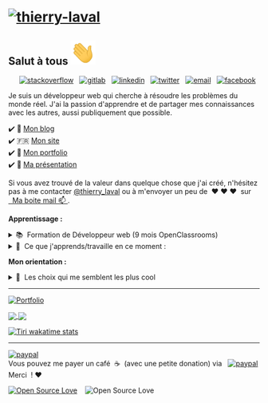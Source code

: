 # [![thierry-laval](https://github.com/thierry-laval/thierry-laval/blob/master/images/banniere.jpg?raw=true)](https://thierrylaval.dev)

<!--## Salut à tous 👋 -->
## Salut à tous <img src="images/wave.gif" width="50px">

<p align ="right">
<a target="blank" href="https://stackoverflow.com/story/thierrylaval"><img alt="stackoverflow" img height="35" src="https://cdn.sstatic.net/Sites/stackoverflow/Img/apple-touch-icon.png"></a>&nbsp;&nbsp;
<a target="blank" href="https://gitlab.com/thierry-laval"><img alt="gitlab" img height="24" src="https://gitlab.com/assets/favicon-7901bd695fb93edb07975966062049829afb56cf11511236e61bcf425070e36e.png"></a>&nbsp;&nbsp;
<a target="blank" href="https://www.linkedin.com/in/thierry-laval"><img alt="linkedin" img height="24" src="https://github.com/thierry-laval/thierry-laval/blob/master/images/linkedin.png?raw=true"></a>&nbsp;&nbsp;
<a target="blank" href="https://twitter.com/thierry_laval"><img alt="twitter" img height="24" src="https://github.com/thierry-laval/thierry-laval/blob/master/images/twitter.png?raw=true"></a>&nbsp;&nbsp;
<a target="blank" href="mailto:contact@thierrylaval.dev"><img alt="email" img height="24" src="https://github.com/thierry-laval/thierry-laval/blob/master/images/applemail.png?raw=true"></a>&nbsp;&nbsp;
<a target="blank" href="https://www.facebook.com/thierrylaval"><img alt="facebook" img height="24" src="https://github.com/thierry-laval/thierry-laval/blob/master/images/facebook.png?raw=true"></a>&nbsp;&nbsp;

<!--<a href="https://thierrylaval.dev/"><img height="24" src="https://github.com/thierry-laval/thierry-laval/blob/master/youtube.png?raw=true"></a>&nbsp;&nbsp;-->
<!--<a href="https://www.youtube.com/c/mettre l'adresse/"><img height="24" src="https://github.com/thierry-laval/thierry-laval/blob/master/youtube.png?raw=true"></a>&nbsp;&nbsp;-->
<!--<a href="https://www.instagram.com/mettre l'adresse/"><img height="24" src="https://github.com/thierry-laval/thierry-laval/blob/master/instagram-alt.png?raw=true"></a>&nbsp;&nbsp;-->
</p>

Je suis un développeur web qui cherche à résoudre les problèmes du monde réel.
J'ai la passion d'apprendre et de partager mes connaissances avec les autres, aussi publiquement que possible.

:heavy_check_mark: 📝 <a href="https://blog.thierrylaval.dev/" target="blank">Mon blog</a><br>
:heavy_check_mark: 🇫🇷 <a href="https://thierrylaval.dev/" target="blank">Mon site</a><br>
:heavy_check_mark: 📗 <a href="https://portfolio.thierrylaval.dev/" target="blank">Mon portfolio</a><br>
:heavy_check_mark: 🔖 <a href="https://presentation.thierrylaval.dev/" target="blank">Ma présentation</a><br>

Si vous avez trouvé de la valeur dans quelque chose que j'ai créé, n'hésitez pas à me contacter [@thierry_laval](https://twitter.com/thierry_laval/) ou à m'envoyer un peu de&nbsp;&nbsp;♥ ♥ ♥&nbsp;&nbsp;sur [&nbsp;&nbsp;Ma boite mail 📫 ](mailto:contact@thierrylaval.dev).

<p>
<strong>Apprentissage :</strong>
    <details>
      <summary>📚&nbsp;&nbsp;Formation de Développeur web (9 mois OpenClassrooms)</summary>
        - Création/intégration d'une maquette<br/>
        - La ligne de commande<br/>
        - Git et GitHub<br/>
        - HTML5 & CSS3, SASS<br/>
        - JavaScript<br/>
        - Bootstrap 4<br/>
        - Node.js<br/>
        - Express<br/>
        - MongoDB<br/>
        - PHP<br/>
        - L'OSWAP<br/>
        - API REST<br/>
        - MySQL<br/>
        - Vue.js<br/>
    </details>
    <details>
      <summary>🌱&nbsp;&nbsp;Ce que j'apprends/travaille en ce moment :</summary>
        - Html5, Css3<br/>
        - JavaScript pour le web<br/>
        - MySQL<br/>
        - PHP<br/>
        - Symfony<br/>
        - Devops<br/>
        - VueJs 3
      </details>
</p>
<p>
<strong>Mon orientation :</strong>
<details>
      <summary>🤔&nbsp;&nbsp;Les choix qui me semblent les plus cool</summary>
        - Création de sites et de boutiques<br/>
        - e-commerce<br/>
        - Prestashop (gestion et développements)<br/>
        - Wordpress<br/>
        - Apprentissages de code<br/>
        - Spécialisation dans la voie qui me paraîtra la plus sympa !
      </details>
      </p>

---

<a target="blank" href="https://thierrylaval.dev"><img alt="Portfolio" img height="24" src="https://img.shields.io/badge/Tiri-PRO-red"/></a>&nbsp;&nbsp;

<!--Les statistiques d'origines remplacées pour mettre les images cotes à cotes-->
<!--
[![Les statistiques de Thierry sur github](https://github-readme-stats.vercel.app/api?username=thierry-laval&show_icons=true&locale=fr&theme=merko&include_all_commits=true&hide=["prs","issues","contribs"])](https://github.com/thierry-laval)

[![Top Langs](https://github-readme-stats.vercel.app/api/top-langs/?username=thierry-laval&layout=compact&locale=fr&theme=merko&include_all_commits=true)](https://github.com/thierryl-laval)
-->
<a href="https://github.com/thierry-laval">
  <img align="center" src="https://github-readme-stats.vercel.app/api/top-langs/?username=thierry-laval&layout=compact&locale=fr&theme=merko&include_all_commits=true" />
</a>

<a href="https://github.com/thierry-laval">
  <img align="center" src="https://github-readme-stats.vercel.app/api?username=thierry-laval&show_icons=true&locale=fr&theme=merko&include_all_commits=true&hide=issues" />
</a>

<!--[Les statistiques de Thierry sur wakatime](https://wakatime.com/share/@Tiri/d6c46a37-31f7-4c70-aab6-1de21c52f59d.svg)
-->
<!--
<img src="https://wakatime.com/share/@Tiri/5c9419dc-b711-422d-9fd2-bf44b9e7b400.svg" width="500">
-->

[![Tiri wakatime stats](https://github-readme-stats.vercel.app/api/wakatime?username=Tiri&layout=compact&theme=merko)](https://github.com/thierry-laval/thierry-laval)

***
[![paypal](https://www.paypalobjects.com/en_US/i/btn/btn_donateCC_LG.gif)](https://www.paypal.com/donate/?business=M7PKF2S45RUBJ&no_recurring=0&item_name=Rendons-nous+la+vie+plus+belle&currency_code=EUR)
<br>Vous pouvez me payer un café&nbsp;&nbsp;☕️&nbsp;&nbsp;(avec une petite donation) via&nbsp;&nbsp;
[![paypal](https://ionicabizau.github.io/badges/paypal.svg)](https://www.paypal.com/donate/?business=M7PKF2S45RUBJ&no_recurring=0&item_name=Rendons-nous+la+vie+plus+belle&currency_code=EUR)
<br>Merci&nbsp;&nbsp;! :heart:

<!--[![paypal.me/lavalthierry](https://ionicabizau.github.io/badges/paypal.svg)](https://paypal.me/lavalthierry?locale.x=fr_FR) - Vous pouvez me payer un café (avec une petite donation) via PayPal&nbsp;&nbsp;☕️&nbsp;&nbsp;Merci&nbsp;&nbsp;! :heart:-->

<!--[![Open Source Love png2](https://badges.frapsoft.com/os/v2/open-source.png?v=103)](https://github.com/ellerbrock/open-source-badges/)-->

[![Open Source Love](https://badges.frapsoft.com/os/v1/open-source.svg?v=103)](https://github.com/ellerbrock/open-source-badges/) &nbsp;&nbsp; ![Open Source Love](https://visitor-badge.glitch.me/badge?page_id=thierry-laval.visitor-badge)<p></p>

<!--
<p>
<img src="https://visitor-badge.glitch.me/badge?page_id=thierry-laval.visitor-badge"/>
</p>
-->

<!-- LES AIDES
**thierry-laval/thierry-laval** is a ✨ _special_ ✨ repository because its `README.md` (this file) appears on your GitHub profile.
Here are some ideas to get you started:

- 🔭 I’m currently working on ...
- 🌱 I’m currently learning ...
- 👯 I’m looking to collaborate on ...
- 🤔 I’m looking for help with ...
- 💬 Ask me about ...
- 📫 How to reach me: ...
- 😄 Pronouns: ...
- ⚡ Fun fact: ...

https://www.youtube.com/watch?v=bAhEtLMeI1o&feature=youtu.be

*** Code Markdown ***
*********************

*** export HTML = <blockquote>
> une citation est un paragraphe ouvert par un chevron fermant
> Citation 1

> Citation 2

*** Export HTML = <p>a paragraph</p>
Pour afficher un paragraphe, sautez deux ligne et de taper son texte. Un seul saut de ligne correspond à un retour chariot et pas à un changement de paragraphe.

*** Export HTML = <pre><code>code</code></pre>
Pour afficher un bloc de code, sautez deux lignes comme pour un paragraphe, puis indentez avec 4 espaces ou une tabulation. Le bloc se terminera dès qu’il arrivera sur un ligne non indentée.

Pour faire des crochets [ ] avec un clavier Mac, procédez comme suit : Placez le curseur à l'endroit où vous voulez afficher les crochets. Maintenez la touche Option Alt ⌥ enfoncée. Maintenez la touche Maj ⇧

Title 1
==
Title 2
-
### Title 3 #
####  Title 4

*** Export HTML
<h1>Title 1</h1>
<h2>Title 2</h2>
<h3>Title 3</h3>
<h4>Title 4</h4>

https://blog.wax-o.com/2014/04/tutoriel-un-guide-pour-bien-commencer-avec-markdown/

-->

<!--
[![Tiri wakatime stats](https://github-readme-stats.vercel.app/api/wakatime?username=Tiri)](https://github.com/thierry-laval/thierry-laval)

[![Tiri wakatime stats](https://github-readme-stats.vercel.app/api/wakatime?username=Tiri&hide_progress=true)](https://github.com/thierry-laval/thierry-laval)

- Compact layout
[![Tiri wakatime stats](https://github-readme-stats.vercel.app/api/wakatime?username=Tiri&layout=compact&theme=merko)](https://github.com/thierry-laval/thierry-laval)

&layout=compact
&locale=fr
&theme=merko
-->

